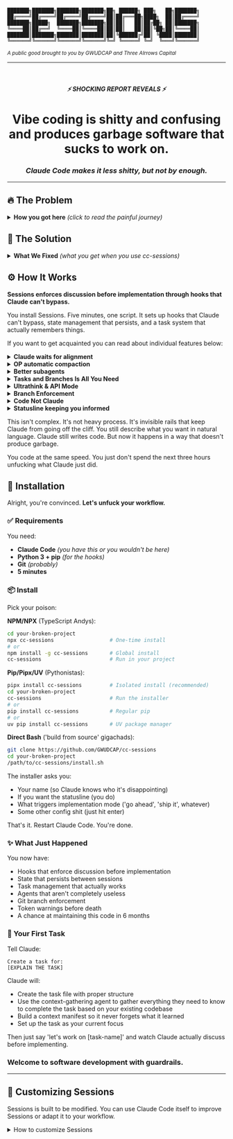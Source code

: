 ```
███████╗███████╗███████╗███████╗██╗ ██████╗ ███╗   ██╗███████╗
██╔════╝██╔════╝██╔════╝██╔════╝██║██╔═══██╗████╗  ██║██╔════╝
███████╗█████╗  ███████╗███████╗██║██║   ██║██╔██╗ ██║███████╗
╚════██║██╔══╝  ╚════██║╚════██║██║██║   ██║██║╚██╗██║╚════██║
███████║███████╗███████║███████║██║╚██████╔╝██║ ╚████║███████║
╚══════╝╚══════╝╚══════╝╚══════╝╚═╝ ╚═════╝ ╚═╝  ╚═══╝╚══════╝
```

<sub>_A public good brought to you by GWUDCAP and Three AIrrows Capital_</sub>

---

<br>
<div align="center">

##### ⚡ SHOCKING REPORT REVEALS ⚡

# **Vibe coding is shitty and confusing and produces garbage software that sucks to work on.**<br>

### _Claude Code makes it less shitty, but not by enough._

---

</div>

## 🔥 The Problem

<details>
<summary><strong>How you got here</strong> <em>(click to read the painful journey)</em></summary>

<br>

I'm going to guess how you got here and you can tell me if I get it right:

- 💭 The LLM programmer hype gave you a nerd chub  
- 😬 The people hyping LLM programming made your nerd chub crawl back into your body <br> <sup>_(are you ready to 'scale your impact', dog?)_</sup> 
- 🤮 You held your nose and downloaded Cursor/added Cline or Roo Code/npm installed Claude Code

At first this was obviously novel and interesting. Some things were shitty but mostly you were enjoying not having to write a context manager or even recognize that you needed one for your dumb client wrapper.

**You were _scaling_ your _impact_** _(whew)_.

But then Claude started doing some concerning things. 

You asked it to add error handling to **one** function. It added error handling to **_every function in the file_**. And changed your error types. And your logging format. And somehow your indentation is different now?

The context window thing started getting annoying. You're explaining the same architecture for the fifth time today. Claude's like _'let me look for the database'_ **Brother. We've been using Postgres for six hours. You were just in there.**

Your CLAUDE.md is now longer than your actual code. 
- `'NEVER use class components.'` 
- `'ALWAYS use the existing auth middleware.'` 
- `'DO NOT refactor unrelated code.'` 
- `'REMEMBER we use PostgreSQL.'` 

Claude reads the first line and then macrodoses window pane LSD for the rest.

You tried the subagents, but quickly realized that **you can't even talk to these things.** 10 minutes into a "code review" and the agent hits some kind of API error and returns to your main thread with no explanation of what it did or what it discovered. 

Run it again, I guess? 

_This fucking sucks_.

Now you're here. Your codebase is 'done' but you couldn't, in a million years, explain what that means or how it satisfies the definition. 

There's three different global clients for the same database connection and two of them use hallucinated environment variables (the other just yeets your client secret into the service code). 

You've got utility functions that are duplicated in four files because Claude kept forgetting they exist.

20% of your code lines are comments explaining why something *isn't* there and *is* somewhere else.

You don't even know exactly what's wrong and fixing it means understanding code you didn't write in patterns you don't recognize using approaches you wouldn't choose.

### **Are you scaling your impact yet?**

</details>

## 💊 The Solution

<details>
<summary><strong>What We Fixed</strong> <em>(what you get when you use cc-sessions)</em></summary>

<br>

So, now you're here. Since this is exclusively about Claude Code I'm going to assume that you are a CC user and you are looking to make that better. **Lit.**

Let's talk about Claude Code.

Of the major AI programming IDEs/scaffolds, Claude Code is probably the best and Claude models are probably the best _(though Google is kinda coming for that ass)_.

But, Claude Code is not without its **major faults, flaws, and flaccidity-inducing frustrations**.

For instance, **it would be nice if**:

- Claude had to talk to you before writing code so you didn't end up with 500 lines of implementation for a one-line change.

- you didn't lose everything when the context window died and Claude actually remembered what you were working on tomorrow.

- you didn't have to explain your entire architecture every. single. session. and Claude actually inherited understanding from previous work.

- Claude couldn't randomly refactor working code while you're trying to add a button.

- you didn't have to manually check which branch you're on in five different repos and Claude actually stopped you before you edited the wrong one.

- Claude followed the patterns in your codebase instead of inventing new ones every time it touches a file.

- you didn't have to write increasingly desperate rules in CLAUDE.md and Claude was actually forced to follow consistent behavior.

### **This is what Sessions does.**

It makes all of these nice things happen. Not through more rules or documentation or prompting techniques, but through **brute authoritarian rule over the agentic loop**.

</details>

## ⚙️ How It Works

**Sessions enforces discussion before implementation through hooks that Claude can't bypass.**

You install Sessions. Five minutes, one script. It sets up hooks that Claude can't bypass, state management that persists, and a task system that actually remembers things.

If you want to get acquainted you can read about individual features below:

<details>
<summary><strong>Claude waits for alignment</strong></summary>
<br>

Before Sessions, this was your life:

```
You: Add error handling to the auth flow

Claude: I'll add comprehensive error handling!
[IMMEDIATELY STARTS EDITING 15 FILES]
[ADDS TRY-CATCH TO EVERY FUNCTION]
[CHANGES YOUR ERROR MESSAGE FORMAT]
[REFACTORS YOUR LOGGING LIBRARY]

You: wait no stop STOP

Claude: I've updated the error handling across your entire codebase!

You: [muffled screaming]
```

With Sessions:

```
You: Add error handling to the auth flow

Claude: Let me analyze your current error patterns first...

[Claude reads auth code, examines existing error handling]

Claude: I found your error handling pattern:
- You're using custom AppError classes
- Errors bubble to middleware/errorHandler.ts  
- Auth errors specifically use 401/403 status codes
- You log errors to Sentry in production

I'll add error handling to the login and refresh token endpoints
following your existing AppError pattern. Ready?

You: perfect, go ahead

Claude: [NOW edits exactly 2 files with correct patterns]
```

The hooks literally block Write/Edit tools until you approve. Claude HAS to discuss first. No exceptions. No workarounds. No surprise refactors.

</details>

<details>
<summary><strong>OP automatic compaction</strong></summary>
<br>

When Claude's context window hits 75%, a hook will tell Claude to start wrapping shid up. At 90%, the hook will be more aggressive about it. 

When you okay (i.e. "let's compact"), Claude will use a protocol and several sub-agents to record all important info from your session to the current task file, along with next steps to begin immediately after you clear context.

You just type `/clear` and another hook will automatically yeet the current task file into Claude's context window and you can continue as if you never left.

```
[Friday, 4pm - deep in implementing a payment system]

Claude: ⚠️ Context at 75% - Consider wrapping up soon

You: I gotta run, lets compact and come back to this later.

Claude: Cool, running context-compaction.md protocol - first, let me call the logging agent to write our task log for the session...

You: [Close laptop, weekend happens]

[Monday, 9am]

You: /clear

You: lets continue

Claude: Welcome back! Resuming work on m-payment-integration.
Last session we:
- Integrated Stripe checkout flow
- Added webhook handlers for payment events  
- Created payment status tracking

Current state: Testing webhook signatures
Next: Add retry logic for failed webhooks

Let's continue with the retry logic implementation.
```

Zero context rebuilding. Claude knows exactly where you left off.

</details>

<details>
<summary><strong>Better subagents</strong></summary>
<br>

There's no obvious way to get Claude to call subagents with all of the necessary context. There's also not great visiblity into how Claude prompts them, or even what the subagents do (or why they fail when they fail).

To deal with this, we've designated specific agents for specific tasks in the sessions system.

These are (currently):
  - Context Gathering Agent | Digs through whole files at a time in your codebase to get all the right context for a task, then writes it to a context manifest in the task file so Claude doesn't have to re-learn it.
  - Code Review Agent | Reviews code changes before they are committed to ensure they follow your patterns
  - Logging Agent | Writes a log of what was done in a session to the task file

To make this a lot easier, the logging agent gets the entire conversation history - instead of relying on Claude to re-output everything important that happened in this session, the logging agent just branches off from your conversation, writes the logs, and passes it back to the main thread.

In the background, any call to a subagent copies the current conversation into a set of conversation history logs in a dedicated directory for the agent. If you ever want an agent to load the full conversation context before following their prompt, you can just adjust their agent prompt to tell them to read all of the files in .claude/state/{agent-name}/.
  
```
You: Lets start the caching upgrades                                                                                                                                                                                                                                                                  e

Claude: No problem! Let me update current-task.json and then I'll use the context-gathering agent to analyze your caching system.

[Agent runs in separate context - doesn't pollute your main thread]

Agent results: I've created a comprehensive context manifest:

CACHING ARCHITECTURE:
- Redis for session cache (30min TTL)
- PostgreSQL materialized views for reports  
- React Query for client-side caching (5min stale time)
- CDN caching for static assets

KEY PATTERNS:
- Cache keys use format: {service}:{entity}:{id}:{version}
- Invalidation happens through CacheManager.invalidate()
- All cache operations logged to cache_operations table

IMPLEMENTATION LOCATIONS:
- Server cache: /lib/cache/redis-cache.ts
- Client cache: /hooks/useQueryWithCache.ts
- Cache invalidation: /api/middleware/cache-invalidator.ts

[Full context manifest saved to task file - available forever]
```

The agent understood your patterns because it could analyze everything without worrying about preserving the context window.

</details>

<details>
<summary><strong>Tasks and Branches Is All You Need</strong></summary>
<br>

Every piece of work is a task. Every task has its own branch. Sessions enforces both.

```
You: Let's fix the payment webhooks

Claude: I'll create a task for that. What priority?
- h- (high): Critical/blocking issues
- m- (medium): Normal features/fixes  
- l- (low): Nice-to-haves
- ?- (investigate): Not sure if needed

You: high priority

Claude: Creating h-fix-payment-webhooks
[Creates task file]
[Runs context-gathering agent]
[Sets up feature/fix-payment-webhooks branch]

Context manifest created:
- Stripe webhooks configured in /api/webhooks/stripe.ts
- Events: payment_intent.succeeded, charge.failed
- Current issue: signature verification failing
- Webhook secret in STRIPE_WEBHOOK_SECRET env var

Ready to start work on feature/fix-payment-webhooks?
```

Now your task has:
- **Permanent context** that survives session restarts
- **Its own branch** that Sessions enforces
- **Work logs** tracking everything done
- **Clear scope** preventing scope creep

When you come back tomorrow:

```
You: /clear

SessionStart: Loading task h-fix-payment-webhooks
Branch: feature/fix-payment-webhooks
Last work: Fixed signature verification
Next: Add retry logic for failed events

You: continue

Claude: Picking up where we left off - implementing retry logic for failed webhook events...
```

No context rebuilding. No confusion about what branch. No losing work.

</details>

<details>
<summary><strong>Ultrathink & API Mode</strong></summary>
<br>

Sessions automatically enables Claude's deep thinking mode on every message. But if you're paying per token, that gets expensive fast.

**Max Mode (Default):**
```
You: [any message]

[Claude automatically uses maximum thinking budget]
[2-3x more tokens but better reasoning]
[$20-200/month flat rate - use all you want]
```

**API Mode (Token Saver):**
```bash
# During installation:
"Enable API mode to save tokens? (y/n)"

# Or toggle later:
/api-mode
```

In API mode:
- Ultrathink disabled by default (saves ~50-67% tokens)
- You control when to use it: `[[ ultrathink ]] solve this hard problem`
- All other Sessions features still save tokens through context preservation

The truth? Sessions **saves** tokens for API users:
- Context persistence: -2000 tokens/task (no re-explaining)
- Auto-loading: -500 tokens/session (no "what are we doing?")
- DAIC enforcement: -1000 tokens/task (no failed attempts)
- Specialized agents: -3000 tokens (work in minimal contexts)

You lose ultrathink but gain token efficiency everywhere else.

</details>

<details>
<summary><strong>Branch Enforcement</strong></summary>

```
[Working on task m-fix-auth, supposed to be on feature/fix-auth branch]

You: update the login validation

Claude: I'll update the login validation. Let me look at the current implementation.

[Claude tries to edit src/auth/login.ts]

❌ BLOCKED: Branch mismatch!
- Task requires: feature/fix-auth  
- You're on: main

Run this command:
git checkout feature/fix-auth

Claude: git checkout feature/fix-auth

Claude: [NOW can edit the file safely on the correct branch]
```

</details>

<details>
<summary><strong>Code Not Claude</strong></summary>
<br>

Before Sessions, your CLAUDE.md looked like this:

```markdown
# CLAUDE.md (1,247 lines)

## CRITICAL RULES (PLEASE FOLLOW)

### NEVER DO THESE THINGS
- NEVER use require() we use import
- NEVER use callbacks we use async/await  
- NEVER use class components
- NEVER refactor working code
- NEVER change the database schema
- NEVER modify the auth middleware
- NEVER use var, always const/let
- NEVER commit directly to main
[... 200 more NEVER rules ...]

### ALWAYS DO THESE THINGS  
- ALWAYS use the existing error handler
- ALWAYS follow our naming conventions
- ALWAYS use PostgreSQL not MySQL
- ALWAYS check if a utility exists first
[... 200 more ALWAYS rules ...]

### REMEMBER
- We use Tailwind not CSS modules
- The database is PostgreSQL
- Yes, still PostgreSQL
- I SAID POSTGRESQL
[... 500 lines of context ...]
```

Claude reads line 1 and forgets the rest.

With Sessions:

```markdown
# CLAUDE.md (< 100 lines)

## Project Overview
AI waifu platform. Node + React + PostgreSQL.

## Behavioral Rules
@CLAUDE.sessions.md

That's it. The rest is enforced by hooks.
```

Rules aren't suggestions anymore. They're **enforced by code**:
- Can't edit without permission? Hook blocks the tools
- Wrong branch? Hook blocks the edit
- Need to follow patterns? Context manifest has them documented
- Must remember PostgreSQL? It's in the task context that auto-loads

Your documentation describes your project. The hooks enforce behavior. Claude can't ignore hooks.

</details>


<details>
<summary><strong>Statusline keeping you informed</strong></summary>

```
[Bottom of your Claude Code window - two lines]

██████░░░░ 45.2% (72k/160k) | Task: m-payment-integration
DAIC: Discussion | ✎ 3 files | [4 open]

[After you say "go ahead"]

██████░░░░ 47.1% (75k/160k) | Task: m-payment-integration  
DAIC: Implementation | ✎ 5 files | [4 open]

[When approaching context limit - bar turns red]

████████░░ 78.3% (125k/160k) | Task: m-payment-integration
DAIC: Discussion | ✎ 12 files | [4 open]

[When no task is active]

██░░░░░░░░ 12.1% (19k/160k) | Task: None
DAIC: Discussion | ✎ 0 files | [4 open]
```

Progress bar changes color: green < 50%, orange < 80%, red >= 80%.

</details>

This isn't complex. It's not heavy process. It's invisible rails that keep Claude from going off the cliff. You still describe what you want in natural language. Claude still writes code. But now it happens in a way that doesn't produce garbage.

You code at the same speed. You just don't spend the next three hours unfucking what Claude just did.

## 🚀 Installation

Alright, you're convinced. **Let's unfuck your workflow.**

### ✅ Requirements

You need:
- **Claude Code** _(you have this or you wouldn't be here)_
- **Python 3 + pip** _(for the hooks)_
- **Git** _(probably)_
- **5 minutes**

### 📦 Install

Pick your poison:

**NPM/NPX** (TypeScript Andys):
```bash
cd your-broken-project
npx cc-sessions                  # One-time install
# or
npm install -g cc-sessions       # Global install
cc-sessions                      # Run in your project
```

**Pip/Pipx/UV** (Pythonistas):
```bash
pipx install cc-sessions         # Isolated install (recommended)
cd your-broken-project
cc-sessions                      # Run the installer
# or
pip install cc-sessions          # Regular pip
# or  
uv pip install cc-sessions       # UV package manager
```

**Direct Bash** ('build from source' gigachads):
```bash
git clone https://github.com/GWUDCAP/cc-sessions
cd your-broken-project
/path/to/cc-sessions/install.sh
```

The installer asks you:
- Your name (so Claude knows who it's disappointing)
- If you want the statusline (you do)
- What triggers implementation mode ('go ahead', 'ship it', whatever)
- Some other config shit (just hit enter)

That's it. Restart Claude Code. You're done.

### ✨ What Just Happened

You now have:
- Hooks that enforce discussion before implementation
- State that persists between sessions
- Task management that actually works
- Agents that aren't completely useless
- Git branch enforcement
- Token warnings before death
- A chance at maintaining this code in 6 months

### 🎯 Your First Task

Tell Claude:
```
Create a task for: 
[EXPLAIN THE TASK]
```

Claude will:
- Create the task file with proper structure
- Use the context-gathering agent to gather everything they need to know to complete the task based on your existing codebase
- Build a context manifest so it never forgets what it learned
- Set up the task as your current focus

Then just say 'let's work on [task-name]' and watch Claude actually discuss before implementing.

### **Welcome to software development with guardrails.**

---

## 🔧 Customizing Sessions

Sessions is built to be modified. You can use Claude Code itself to improve Sessions or adapt it to your workflow.

<details>
<summary>How to customize Sessions</summary>

### Understanding the Structure

Sessions comes with knowledge files that explain its own architecture:
```
sessions/knowledge/claude-code/
├── hooks-reference.md     # How hooks work and can be modified
├── subagents.md          # Agent capabilities and customization
├── tool-permissions.md   # Tool blocking configuration
└── slash-commands.md     # Command system reference
```

### Modifying Behaviors

Tell Claude:
```
Using the hooks reference at @sessions/knowledge/claude-code/hooks-reference.md, 
modify the DAIC enforcement to allow Bash commands in discussion mode
```

Claude can:
- Adjust trigger phrases in `sessions/sessions-config.json`
- Modify hook behaviors in `.claude/hooks/`
- Update protocols in `sessions/protocols/`
- Create new agents in `.claude/agents/`
- Customize task templates

### Common Customizations

**Change what tools are blocked:**
```json
// sessions/sessions-config.json
"blocked_tools": ["Edit", "Write"]  // Remove MultiEdit to allow it
```

**Add your own trigger phrases:**
```json
"trigger_phrases": ["make it so", "ship it", "do the thing"]
```

**Modify agent prompts:**
Edit files in `.claude/agents/` to change how agents behave.

**Update workflows:**
Protocols in `sessions/protocols/` are just markdown - edit them to match your process.

### Pro Tips

1. Sessions has its own CLAUDE.md at `sessions/CLAUDE.md` for meta work
2. Use the knowledge files to understand the system deeply
3. Test changes in a separate branch first
4. The hooks are just Python - add logging if needed
5. Keep your customizations documented

Remember: You're not just using Sessions, you're evolving it. Make it yours.

</details>
